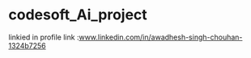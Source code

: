 # codesoft_Ai_project
linkied in profile link :www.linkedin.com/in/awadhesh-singh-chouhan-1324b7256
